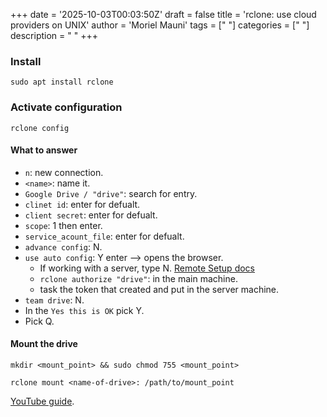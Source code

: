 +++
date = '2025-10-03T00:03:50Z'
draft = false
title = 'rclone: use cloud providers on UNIX'
author = 'Moriel Mauni'
tags = [" "]
categories = [" "]
description = " "
+++
### Install

```
sudo apt install rclone
```

### Activate configuration

```
rclone config
```

#### What to answer

- ```n```: new connection.
- ```<name>```: name it.
- ```Google Drive / "drive"```: search for entry.
- ```clinet id```: enter for defualt.
- ```client secret```: enter for defualt.
- ```scope```: 1 then enter.
- ```service_acount_file```:  enter for defualt.
- ```advance config```: N.
- ```use auto config```: Y enter --> opens the browser.
 	- If working with a server, type N. [Remote Setup docs](https://rclone.org/remote_setup/)
 	- ```rclone authorize "drive"```: in the main machine.
 	- task the token that created and put in the server machine.
- ```team drive```: N.
- In the ```Yes this is OK``` pick Y.
- Pick Q.

#### Mount the drive

```
mkdir <mount_point> && sudo chmod 755 <mount_point>
```

```
rclone mount <name-of-drive>: /path/to/mount_point
```

[YouTube guide](https://www.youtube.com/watch?v=lNH4hHyqkVw).
